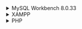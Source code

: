 <details>
  <summary>MySQL Workbench 8.0.33 </summary>
  https://dev.mysql.com/downloads/workbench/
</details>

<details>
  <summary>XAMPP</summary>
  xampp-windows-x64-8.2.4-0-VS16
  
  https://sourceforge.net/projects/xampp/files/
</details>

<details>
  <summary>PHP</summary>
  
</details>
